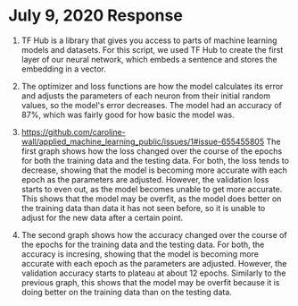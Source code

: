 # July 9, 2020 Response

1. TF Hub is a library that gives you access to parts of machine learning models and datasets. For this script, we used TF Hub to create the first layer of our neural network, which embeds a sentence and stores the embedding in a vector.

2. The optimizer and loss functions are how the model calculates its error and adjusts the parameters of each neuron from their initial random values, so the model's error decreases. The model had an accuracy of 87%, which was fairly good for how basic the model was.

3. https://github.com/caroline-wall/applied_machine_learning_public/issues/1#issue-655455805
The first graph shows how the loss changed over the course of the epochs for both the training data and the testing data. For both, the loss tends to decrease, showing that the model is becoming more accurate with each epoch as the parameters are adjusted. However, the validation loss starts to even out, as the model becomes unable to get more accurate. This shows that the model may be overfit, as the model does better on the training data than data it has not seen before, so it is unable to adjust for the new data after a certain point. 

4. The second graph shows how the accuracy changed over the course of the epochs for the training data and the testing data. For both, the accuracy is incresing, showing that the model is becoming more accurate with each epoch as the parameters are adjusted. However, the validation accuracy starts to plateau at about 12 epochs. Similarly to the previous graph, this shows that the model may be overfit because it is doing better on the training data than on the testing data.
